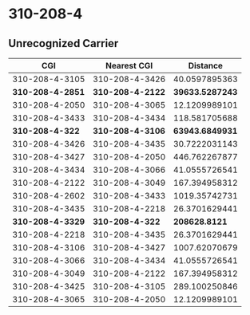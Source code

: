 # 310-208-4
## Unrecognized Carrier


| CGI | Nearest CGI | Distance |
|-----|-------------|----------|
| 310-208-4-3105 | 310-208-4-3426 | 40.0597895363 |
| **310-208-4-2851** | **310-208-4-2122** | **39633.5287243** |
| 310-208-4-2050 | 310-208-4-3065 | 12.1209989101 |
| 310-208-4-3433 | 310-208-4-3434 | 118.581705688 |
| **310-208-4-322** | **310-208-4-3106** | **63943.6849931** |
| 310-208-4-3426 | 310-208-4-3435 | 30.7222031143 |
| 310-208-4-3427 | 310-208-4-2050 | 446.762267877 |
| 310-208-4-3434 | 310-208-4-3066 | 41.0555726541 |
| 310-208-4-2122 | 310-208-4-3049 | 167.394958312 |
| 310-208-4-2602 | 310-208-4-3433 | 1019.35742731 |
| 310-208-4-3435 | 310-208-4-2218 | 26.3701629441 |
| **310-208-4-3329** | **310-208-4-322** | **208628.8121** |
| 310-208-4-2218 | 310-208-4-3435 | 26.3701629441 |
| 310-208-4-3106 | 310-208-4-3427 | 1007.62070679 |
| 310-208-4-3066 | 310-208-4-3434 | 41.0555726541 |
| 310-208-4-3049 | 310-208-4-2122 | 167.394958312 |
| 310-208-4-3425 | 310-208-4-3105 | 289.100250846 |
| 310-208-4-3065 | 310-208-4-2050 | 12.1209989101 |

